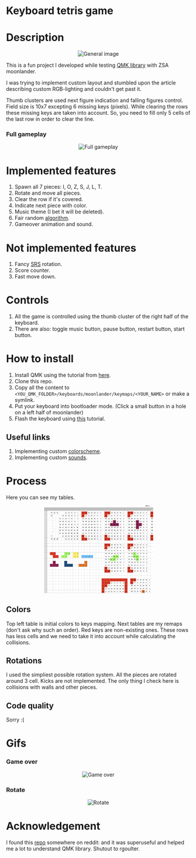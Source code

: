 # Keyboard tetris game

# Description

<p align="center">
  <img src="img/general.png" alt="General image" width="500"> 
</p>

This is a fun project I developed while testing [QMK library](https://github.com/qmk/qmk_firmware) with ZSA moonlander.

I was trying to implement custom layout and stumbled upon the article describing custom RGB-lighting and couldn't get past it.

Thumb clusters are used next figure indication and falling figures control.
Field size is 10x7 excepting 6 missing keys (pixels). While clearing the rows these missing
keys are taken into account. So, you need to fill only 5 cells of the last row in order to clear the line.

### Full gameplay

<p align="center">
  <img src="img/full_gameplay.GIF" alt="Full gameplay" width="300">
</p>

# Implemented features

1. Spawn all 7 pieces: I, O, Z, S, J, L, T.
2. Rotate and move all pieces.
3. Clear the row if it's covered.
4. Indicate next piece with color.
5. Music theme (I bet it will be deleted).
6. Fair random [algorithm](https://tetris.fandom.com/wiki/Random_Generator).
7. Gameover animation and sound.

# Not implemented features

1. Fancy [SRS](https://tetris.fandom.com/wiki/SRS) rotation.
2. Score counter.
3. Fast move down.

# Controls

1. All the game is controlled using the thumb cluster of the right half of the keyboard.
2. There are also: toggle music button, pause button, restart button, start button.

# How to install

1. Install QMK using the tutorial from [here](https://docs.qmk.fm/#/newbs).
2. Clone this repo.
3. Copy all the content to `<YOU_QMK_FOLDER>/keyboards/moonlander/keymaps/<YOUR_NAME>` or make a symlink.
4. Put your keyboard into bootloader mode. (Click a small button in a hole on a left half of moonlander)
5. Flash the keyboard using [this](https://docs.qmk.fm/#/newbs_flashing?id=load-the-file-into-qmk-toolbox) tutorial.

## Useful links

1. Implementing custom [colorscheme](https://github.com/qmk/qmk_firmware/blob/b110a09886b9d27fea33de2a488e2b74d9baa27e/docs/feature_rgb_matrix.md).
2. Implementing custom [sounds](https://github.com/qmk/qmk_firmware/blob/b110a09886b9d27fea33de2a488e2b74d9baa27e/docs/feature_audio.md).

# Process

Here you can see my tables.

<p align="center">
<img src="img/tables.png" alt="Tables" width="300">
</p>
  
## Colors

Top left table is initial colors to keys mapping. Next tables are my
remaps (don't ask why such an order). Red keys are non-existing ones. These rows has less cells
and we need to take it into account while calculating the collisions.

## Rotations

I used the simpliest possible rotation system. All the pieces are rotated around 3 cell.
Kicks are not implemented. The only thing I check here is collisions with walls and other pieces.


## Code quality

Sorry :(

# Gifs

### Game over

<p align="center">
    <img src="img/gameover.GIF" alt="Game over" width="300">
</p>

### Rotate

<p align="center">
<img src="img/rotate.GIF" alt="Rotate" width="300">
</p>

# Acknowledgement

I found this [repo](https://github.com/rgoulter/qmk_firmware/tree/rgbmatrix-snake/layouts/community/planck_mit/rgbmatrix-snake) somewhere on reddit:  and it was superuseful and helped me a lot
to understand QMK library. Shutout to rgoulter.
